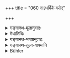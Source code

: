 +++
title = "060 नाऽधर्मिके वसेद्"

+++

<details><summary>गङ्गानथ-मूलानुवादः</summary>

He shall not dwell long in an unrighteous village, nor in one abounding in sickness. Alone, he shall not undertake a journey; nor shall he reside for long on a mountain.—(60)
</details>

<details><summary>मेधातिथिः</summary>

अधार्मिकाः पातकोपपातकिनो यत्र बाहुल्येन वसन्ति स ग्रामस् तत्संबन्धाद् **अधार्मिक** इत्य् उच्यते । तत्र न **वसेत्** । ग्रामग्रहणं निवासदेशोपलक्षणार्थम् । तेन नगरे ऽपि प्रतिषेधः । **व्याधिबहुलो** ऽनूपो देशः । **व्याधिबहुले** जाङ्गलदेशे न वसेत् । यत्र दैवदोषाद् व्याधयः प्रवृत्तास् तं देशं त्यजेत् । **एकः** असहायो **नाध्वानं प्रपद्येत** ॥ ४.६० ॥
</details>

<details><summary>गङ्गानथ-भाष्यानुवादः</summary>

The village, inhabited by many such persons as have committed sins of varying grades of seriousness, is, by reason of their presence, called ‘unrighteous.’ In such a village he shall not dwell. The term ‘*village*’ stands for human dwelling-places; hence the prohibition applies to cities also.

A marshy country abounds in sickness; in such a country, and in a desert, which also abounds in sickness, he shall not dwell. He shall also leave a country where by chance some epidemic might begin to rage.

^(‘)*Alone*’—without a companion—‘*he shall not undertake a journey*.’—(60)
</details>

<details><summary>गङ्गानथ-तुल्य-वाक्यानि</summary>

**(verses 4.60-61)  
**

*Viṣṇu* (63.2).—‘He shall not go on a journey, alone.’

Do. (72.64-68).—‘He shall not live in the kingdom of a Śūdra; nor in a
place crowded with unrighteous people; he shall not live in a place
where there is no physician; nor in a place frequented (by low castes);
he shall not dwell for long on a mountain.’

*Āpastamba Dharmasūtra* (16-22).—‘The dwelling of the Brāhmaṇa should be
in a place where there is abundance of fuel and water, and where moving
about is dependent upon himself.’

*Āpastamba Dharmasūtra* (32.18).—‘He shall not attend on Śūdras; nor
shall he dwell in places controlled by Śūdras.’

*Baudhāyana* (2.3.51).—‘The righteous man should try to live in a
village where there is abundance of fuel and water, of fodder,
sacrificial fuel, kuśa-grass and garlands, which is inhabited by wealthy
persons, where idle men do not abound, where cultured people abound, and
which cannot be entered by robbers.’
</details>

<details><summary>Bühler</summary>

060	Let him not dwell in a village where the sacred law is not obeyed, nor (stay) long where diseases are endemic; let him not go alone on a journey, nor reside long on a mountain.
</details>
